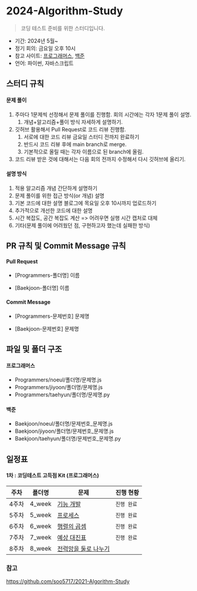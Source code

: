 # 2024-Algorithm-Study

> 코딩 테스트 준비를 위한 스터디입니다. 

- 기간: 2024년 5월~
- 정기 회의: 금요일 오후 10시
- 참고 사이트: [프로그래머스](https://programmers.co.kr/learn/challenges), [백준](https://www.acmicpc.net/)
- 언어: 파이썬, 자바스크립트

## 스터디 규칙 

#### 문제 풀이

1. 주마다 1문제씩 선정해서 문제 풀이를 진행함. 회의 시간에는 각자 1문제 풀이 설명.
   1. 개념+알고리즘+풀이 방식 자세하게 설명하기. 
2. 깃허브 활용해서 Pull Request로 코드 리뷰 진행함.
   1. 서로에 대한 코드 리뷰 금요일 스터디 전까지 완료하기 
   2. 반드시 코드 리뷰 후에 main branch로 merge.
   3. 기본적으로 올릴 때는 각자 이름으로 된 branch에 올림.
3. 코드 리뷰 받은 것에 대해서는 다음 회의 전까지 수정해서 다시 깃허브에 올리기.

#### 설명 방식

1. 적용 알고리즘 개념 간단하게 설명하기
2. 문제 풀이를 위한 접근 방식(or 개념) 설명
3. 기본 코드에 대한 설명 블로그에 목요일 오후 10시까지 업로드하기 
4. 추가적으로 개선한 코드에 대한 설명
5. 시간 복잡도, 공간 복잡도 계산 => 어려우면 실행 시간 캡처로 대체
6. 기타(문제 풀이에 어려웠던 점, 구현하고자 했는데 실패한 방식)

## PR 규칙 및 Commit Message 규칙

#### Pull Request

- [Programmers-폴더명] 이름

- [Baekjoon-폴더명] 이름

#### Commit Message

- [Programmers-문제번호] 문제명

- [Baekjoon-문제번호] 문제명

## 파일 및 폴더 구조

#### 프로그래머스

- Programmers/noeul/폴더명/문제명.js
- Programmers/jiyoon/폴더명/문제명.js
- Programmers/taehyun/폴더명/문제명.py

#### 백준

- Baekjoon/noeul/폴더명/문제번호_문제명.js
- Baekjoon/jiyoon/폴더명/문제번호_문제명.js
- Baekjoon/taehyun/폴더명/문제번호_문제명.py

## 일정표

#### 1차 : 코딩테스트 고득점 Kit (프로그래머스)

| **주차** | **폴더명**          | **문제**                                                   | **진행 현황** |
| -------- | ------------------- | ------------------------------------------------------------ | ------------- |
| 4주차   | 4_week               | [기능 개발](https://school.programmers.co.kr/learn/courses/30/lessons/42586) | `진행 완료`  |
| 5주차   | 5_week               | [프로세스](https://school.programmers.co.kr/learn/courses/30/lessons/42587) | `진행 완료`  |
| 6주차   | 6_week               | [행렬의 곱셈](https://school.programmers.co.kr/learn/courses/30/lessons/12949?language=javascript) | `진행 완료` |
| 7주차   | 7_week               | [예상 대진표](https://school.programmers.co.kr/learn/courses/30/lessons/12985?language=javascript) | `진행 완료` |
| 8주차   | 8_week               | [전력망을 둘로 나누기](https://school.programmers.co.kr/learn/courses/30/lessons/86971) |  |
### 참고 
https://github.com/soo5717/2021-Algorithm-Study
